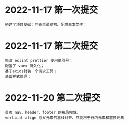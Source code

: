 # 2022-11-17 第一次提交
    搭建了项目基础：完善目录结构、配置基本文件；

# 2022-11-17 第二次提交
    修改 eslint prettier 使用单引号；
    配置了 vuex 持久化；
    基于axios封装一个请求工具；
    基础样式处理；

 # 2022-11-20 第二次提交
    首页 nav、header、footer 的布局完成。
    vertical-align 与父元素的基线对齐、只能用于行内元素和置换元素
    